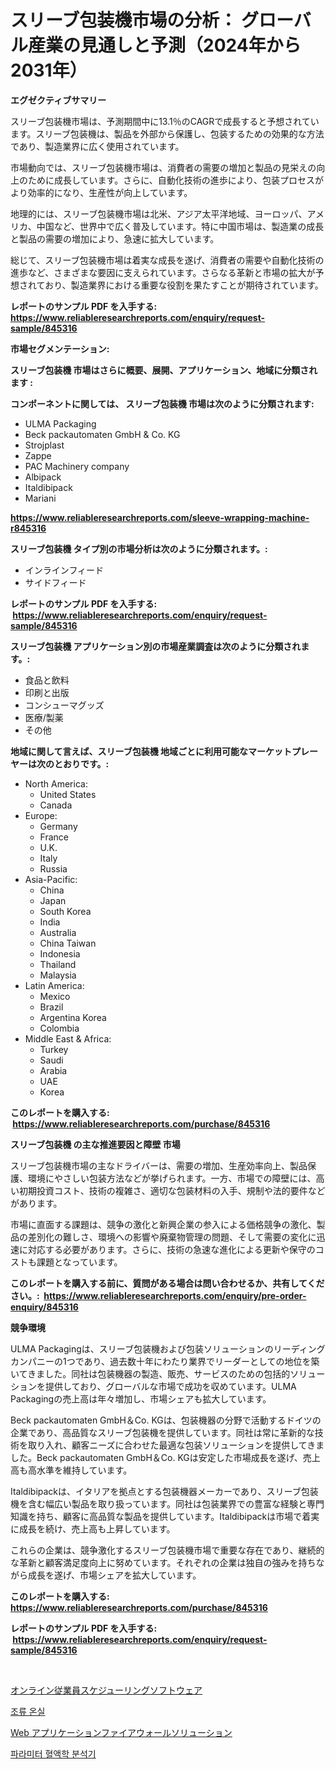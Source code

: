 <p><h1>スリーブ包装機市場の分析： グローバル産業の見通しと予測（2024年から2031年）</h1></p><p><strong>エグゼクティブサマリー</strong></p>
<p><p>スリーブ包装機市場は、予測期間中に13.1％のCAGRで成長すると予想されています。スリーブ包装機は、製品を外部から保護し、包装するための効果的な方法であり、製造業界に広く使用されています。</p><p>市場動向では、スリーブ包装機市場は、消費者の需要の増加と製品の見栄えの向上のために成長しています。さらに、自動化技術の進歩により、包装プロセスがより効率的になり、生産性が向上しています。</p><p>地理的には、スリーブ包装機市場は北米、アジア太平洋地域、ヨーロッパ、アメリカ、中国など、世界中で広く普及しています。特に中国市場は、製造業の成長と製品の需要の増加により、急速に拡大しています。</p><p>総じて、スリーブ包装機市場は着実な成長を遂げ、消費者の需要や自動化技術の進歩など、さまざまな要因に支えられています。さらなる革新と市場の拡大が予想されており、製造業界における重要な役割を果たすことが期待されています。</p></p>
<p><strong>レポートのサンプル PDF を入手する: <a href="https://www.reliableresearchreports.com/enquiry/request-sample/845316">https://www.reliableresearchreports.com/enquiry/request-sample/845316</a></strong></p>
<p><strong>市場セグメンテーション:</strong></p>
<p><strong> スリーブ包装機 市場はさらに概要、展開、アプリケーション、地域に分類されます :</strong></p>
<p><strong>コンポーネントに関しては、 スリーブ包装機 市場は次のように分類されます: &nbsp;</strong></p>
<p><ul><li>ULMA Packaging</li><li>Beck packautomaten GmbH & Co. KG</li><li>Strojplast</li><li>Zappe</li><li>PAC Machinery company</li><li>Albipack</li><li>Italdibipack</li><li>Mariani</li></ul></p>
<p><strong><a href="https://www.reliableresearchreports.com/sleeve-wrapping-machine-r845316">https://www.reliableresearchreports.com/sleeve-wrapping-machine-r845316</a></strong></p>
<p><strong> スリーブ包装機 タイプ別の市場分析は次のように分類されます。:</strong></p>
<p><ul><li>インラインフィード</li><li>サイドフィード</li></ul></p>
<p><strong>レポートのサンプル PDF を入手する: &nbsp;<a href="https://www.reliableresearchreports.com/enquiry/request-sample/845316">https://www.reliableresearchreports.com/enquiry/request-sample/845316</a></strong></p>
<p><strong> スリーブ包装機 アプリケーション別の市場産業調査は次のように分類されます。:</strong></p>
<p><ul><li>食品と飲料</li><li>印刷と出版</li><li>コンシューマグッズ</li><li>医療/製薬</li><li>その他</li></ul></p>
<p><strong>地域に関して言えば、スリーブ包装機 地域ごとに利用可能なマーケットプレーヤーは次のとおりです。:</strong></p>
<p><ul>
    <li>
        North America:
        <ul>
            <li>United States</li>
            <li>Canada</li>
        </ul>
    </li>
    <li>
        Europe:
        <ul>
            <li>Germany</li>
            <li>France</li>
            <li>U.K.</li>
            <li>Italy</li>
            <li>Russia</li>
        </ul>
    </li>
    <li>
        Asia-Pacific:
        <ul>
            <li>China</li>
            <li>Japan</li>
            <li>South Korea</li>
            <li>India</li>
            <li>Australia</li>
            <li>China Taiwan</li>
            <li>Indonesia</li>
            <li>Thailand</li>
            <li>Malaysia</li>
        </ul>
    </li>
    <li>
        Latin America:
        <ul>
            <li>Mexico</li>
            <li>Brazil</li>
            <li>Argentina Korea</li>
            <li>Colombia</li>
        </ul>
    </li>
    <li>
        Middle East & Africa:
        <ul>
            <li>Turkey</li>
            <li>Saudi</li>
            <li>Arabia</li>
            <li>UAE</li>
            <li>Korea</li>
        </ul>
    </li>
    </ul></p>
<p><strong>このレポートを購入する: &nbsp;<a href="https://www.reliableresearchreports.com/purchase/845316">https://www.reliableresearchreports.com/purchase/845316</a></strong></p>
<p><strong>スリーブ包装機 の主な推進要因と障壁 市場</strong></p>
<p><p>スリーブ包装機市場の主なドライバーは、需要の増加、生産効率向上、製品保護、環境にやさしい包装方法などが挙げられます。一方、市場での障壁には、高い初期投資コスト、技術の複雑さ、適切な包装材料の入手、規制や法的要件などがあります。</p><p>市場に直面する課題は、競争の激化と新興企業の参入による価格競争の激化、製品の差別化の難しさ、環境への影響や廃棄物管理の問題、そして需要の変化に迅速に対応する必要があります。さらに、技術の急速な進化による更新や保守のコストも課題となっています。</p></p>
<p><strong>このレポートを購入する前に、質問がある場合は問い合わせるか、共有してください。:&nbsp; <a href="https://www.reliableresearchreports.com/enquiry/pre-order-enquiry/845316">https://www.reliableresearchreports.com/enquiry/pre-order-enquiry/845316</a></strong></p>
<p><strong>競争環境</strong></p>
<p><p>ULMA Packagingは、スリーブ包装機および包装ソリューションのリーディングカンパニーの1つであり、過去数十年にわたり業界でリーダーとしての地位を築いてきました。同社は包装機器の製造、販売、サービスのための包括的ソリューションを提供しており、グローバルな市場で成功を収めています。ULMA Packagingの売上高は年々増加し、市場シェアも拡大しています。</p><p>Beck packautomaten GmbH＆Co. KGは、包装機器の分野で活動するドイツの企業であり、高品質なスリーブ包装機を提供しています。同社は常に革新的な技術を取り入れ、顧客ニーズに合わせた最適な包装ソリューションを提供してきました。Beck packautomaten GmbH＆Co. KGは安定した市場成長を遂げ、売上高も高水準を維持しています。</p><p>Italdibipackは、イタリアを拠点とする包装機器メーカーであり、スリーブ包装機を含む幅広い製品を取り扱っています。同社は包装業界での豊富な経験と専門知識を持ち、顧客に高品質な製品を提供しています。Italdibipackは市場で着実に成長を続け、売上高も上昇しています。</p><p>これらの企業は、競争激化するスリーブ包装機市場で重要な存在であり、継続的な革新と顧客満足度向上に努めています。それぞれの企業は独自の強みを持ちながら成長を遂げ、市場シェアを拡大しています。</p></p>
<p><strong>このレポートを購入する: &nbsp; <a href="https://www.reliableresearchreports.com/purchase/845316">https://www.reliableresearchreports.com/purchase/845316</a></strong></p>
<p><strong>レポートのサンプル PDF を入手する: &nbsp;<a href="https://www.reliableresearchreports.com/enquiry/request-sample/845316">https://www.reliableresearchreports.com/enquiry/request-sample/845316</a></strong><strong></strong></p>
<p>&nbsp;</p>
<p><p><a href="https://medium.com/@brendancole1992/%E3%82%AA%E3%83%B3%E3%83%A9%E3%82%A4%E3%83%B3%E5%BE%93%E6%A5%AD%E5%93%A1%E3%82%B9%E3%82%B1%E3%82%B8%E3%83%A5%E3%83%BC%E3%83%AA%E3%83%B3%E3%82%B0%E3%82%BD%E3%83%95%E3%83%88%E3%82%A6%E3%82%A7%E3%82%A2%E5%B8%82%E5%A0%B4-%E3%82%BF%E3%82%A4%E3%83%97-%E3%82%A2%E3%83%97%E3%83%AA%E3%82%B1%E3%83%BC%E3%82%B7%E3%83%A7%E3%83%B3-%E5%9C%B0%E7%90%86%E3%81%AB%E3%81%8A%E3%81%91%E3%82%8B%E5%8C%85%E6%8B%AC%E7%9A%84%E3%81%AA%E8%A9%95%E4%BE%A1-622644775305">オンライン従業員スケジューリングソフトウェア</a></p><p><a href="https://medium.com/@bruiser75687/%EC%A1%B0%EB%A5%98-%EC%98%A8%EC%8B%A4-%EC%8B%9C%EC%9E%A5-%EC%A0%84%EB%A7%9D-%EC%82%B0%EC%97%85-%EA%B0%9C%EC%9A%94-%EB%B0%8F-%EC%98%88%EC%B8%A1-2024%EB%85%84%EB%B6%80%ED%84%B0-2031%EB%85%84%EA%B9%8C%EC%A7%80-d1781f188fc0">조류 온실</a></p><p><a href="https://medium.com/@leonardgreene1/%E3%82%A6%E3%82%A7%E3%83%96%E3%82%A2%E3%83%97%E3%83%AA%E3%82%B1%E3%83%BC%E3%82%B7%E3%83%A7%E3%83%B3%E3%83%95%E3%82%A1%E3%82%A4%E3%82%A2%E3%82%A6%E3%82%A9%E3%83%BC%E3%83%AB%E3%82%BD%E3%83%AA%E3%83%A5%E3%83%BC%E3%82%B7%E3%83%A7%E3%83%B3%E5%B8%82%E5%A0%B4-%E5%B8%82%E5%A0%B4%E3%82%B7%E3%82%A7%E3%82%A2-%E5%B8%82%E5%A0%B4%E5%8B%95%E5%90%91-%E5%B0%86%E6%9D%A5%E3%81%AE%E6%88%90%E9%95%B7%E3%82%92%E6%8E%A2%E3%82%8B-a0fb792c6680">Web アプリケーションファイアウォールソリューション</a></p><p><a href="https://medium.com/@codinchelcea2022/%ED%98%88%EC%95%A1%ED%95%99-%EB%B6%84%EC%84%9D%EA%B8%B0-%EC%8B%9C%EC%9E%A5-%EA%B2%BD%EC%9F%81-%EB%B6%84%EC%84%9D-%EC%8B%9C%EC%9E%A5-%EB%8F%99%ED%96%A5-%EB%B0%8F-2031%EB%85%84%EA%B9%8C%EC%A7%80%EC%9D%98-%EC%98%88%EC%B8%A1-d15e4d6c1e96">파라미터 혈액학 분석기</a></p></p>